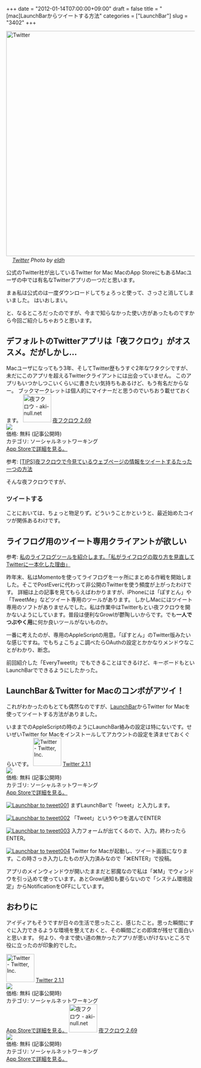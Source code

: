 +++
date = "2012-01-14T07:00:00+09:00"
draft = false
title = "[mac]LaunchBarからツイートする方法"
categories = ["LaunchBar"]
slug = "3402"
+++

<p><a href="http://www.flickr.com/photos/22480788@N08/5858249526/" title="Twitter by eldh, on Flickr" target="_blank"><img class="flickr_photo" src="http://farm6.static.flickr.com/5221/5858249526_2298a25375.jpg"  alt="Twitter" width="600px"/></a><br /><cite class="flickr_photographer"><img src="http://farm4.static.flickr.com/3329/favicons/72157601614001242_7730.png" width="16" /><a href="http://www.flickr.com/photos/22480788@N08/5858249526/">Twitter</a> Photo by <a href="http://www.flickr.com/photos/22480788@N08/">eldh</a></cite></p>
公式のTwitter社が出しているTwitter for Mac
MacのApp StoreにもあるMacユーザの中では有名なTwitterアプリの一つだと思います。

まぁ私は公式のは一度ダウンロードしてちょろっと使って、さっさと消してしまいました。
はいおしまい。

と、なるところだったのですが、今まで知らなかった使い方があったものですから今回ご紹介しちゃおうと思います。<!--more--><h2>デフォルトのTwitterアプリは「夜フクロウ」がオススメ。だがしかし…</h2>
Macユーザになってもう3年、そしてTwitter歴もうすぐ2年なワタクシですが、未だにこのアプリを超えるTwitterクライアントには出会っていません。
このアプリもいつかしつこいくらいに書きたい気持ちもあるけど、もう有名だからなー。
ブックマークレットは個人的にマイナーだと思うのでいちおう載せておくます。
<a href="http://itunes.apple.com/jp/app//id428834068?mt=12&uo=4" target="new"><img class="appstorehelper_appicn" width="75" height="75" src="http://a2.mzstatic.com/us/r1000/074/Purple/e1/57/a9/mzi.kgskldns.512x512-75.png" alt="夜フクロウ - aki-null.net"></a>
<a href="http://itunes.apple.com/jp/app//id428834068?mt=12&uo=4" target="new">夜フクロウ 2.69</a><br>
<a href="http://itunes.apple.com/jp/app//id428834068?mt=12&uo=4" target="itunes_store"><img class="appstorehelper_icn" src="http://ax.phobos.apple.com.edgesuite.net/ja_jp/images/web/linkmaker/badge_macappstore-sm.gif" ></a><br>
価格: 無料 (記事公開時)<br>
カテゴリ: ソーシャルネットワーキング<br>
<a href="http://itunes.apple.com/jp/app//id428834068?mt=12&uo=4" target="new">App Storeで詳細を見る。</a>
<p>参考: <a href="http://knk-n.com/2011/09/07/yorufukurou_webpage_tweet/" target="_blank">[TIPS]夜フクロウで今見ているウェブページの情報をツイートするたった一つの方法</a><a href="http://b.hatena.ne.jp/entry/http://knk-n.com/2011/09/07/yorufukurou_webpage_tweet/" target="_blank"><img src="http://b.hatena.ne.jp/entry/image/http://knk-n.com/2011/09/07/yorufukurou_webpage_tweet/" alt="" /></a></p>

そんな夜フクロウですが、
<h3>ツイートする</h3>
ことにおいては、ちょっと物足りず。どういうことかというと、最近始めたコイツが関係あるわけです。

<h2>ライフログ用のツイート専用クライアントが欲しい</h2>
<p>参考: <a href="http://knk-n.com/2011/12/29/lifelog2twitter/" target="_blank">私のライフログツールを紹介します。「私がライフログの取り方を見直してTwitterに一本化した理由」</a><a href="http://b.hatena.ne.jp/entry/http://knk-n.com/2011/12/29/lifelog2twitter/" target="_blank"><img src="http://b.hatena.ne.jp/entry/image/http://knk-n.com/2011/12/29/lifelog2twitter/" alt="" /></a>
</p>
昨年末、私はMomentoを使ってライフログを一ヶ所にまとめる作戦を開始しました。そこでPostEverに代わって非公開のTwitterを使う頻度が上がったわけです。
詳細は上の記事を見てもらえばわかりますが、iPhoneには「ぽすとん」や「TweetMe」などツイート専用のツールがあります。
しかしMacにはツイート専用のソフトがありませんでした。私は作業中はTwitterもとい夜フクロウを開かないようにしています。普段は便利なGrowlが鬱陶しいからです。でも<strong>一人でつぶやく用</strong>に何か良いツールがないものか。

一番に考えたのが、専用のAppleScriptの用意。「ぽすとん」のTwitter版みたいな感じですね。でもちょこちょこ調べたらOAuthの設定とかかなりメンドウなことがわかり、断念。

前回紹介した「EveryTweetIt」でもできることはできるけど、キーボードもといLaunchBarでできるようにしたかった。

<h2>LaunchBar＆Twitter for Macのコンボがアツイ！</h2>
これがわかったのもとても偶然なのですが、<a href="http://www.obdev.at/products/launchbar/index.html">LaunchBar</a>からTwitter for Macを使ってツイートする方法がありました。

いままでのAppleScriptの時のようにLaunchBar絡みの設定は特にないです。せいぜいTwitter for Macをインストールしてアカウントの設定を済ませておくぐらいです。
<a href="http://itunes.apple.com/jp/app/twitter/id409789998?mt=12&uo=4" target="new"><img class="appstorehelper_appicn" width="75" height="75" src="http://a2.mzstatic.com/us/r1000/054/Purple/46/11/cc/mzi.fzyeykio.512x512-75.png" alt="Twitter - Twitter, Inc."></a>
<a href="http://itunes.apple.com/jp/app/twitter/id409789998?mt=12&uo=4" target="new">Twitter 2.1.1</a><br>
<a href="http://itunes.apple.com/jp/app/twitter/id409789998?mt=12&uo=4" target="itunes_store"><img class="appstorehelper_icn" src="http://ax.phobos.apple.com.edgesuite.net/ja_jp/images/web/linkmaker/badge_macappstore-sm.gif" ></a><br>
価格: 無料 (記事公開時)<br>
カテゴリ: ソーシャルネットワーキング<br>
<a href="http://itunes.apple.com/jp/app/twitter/id409789998?mt=12&uo=4" target="new">App Storeで詳細を見る。</a>


<a href="https://knk-n.com/images/2012/01/launchbar-to-tweet001.png" title="Launchbar to tweet001"><img src="https://knk-n.com/images/2012/01/launchbar-to-tweet001.png" alt="Launchbar to tweet001" title="launchbar-to-tweet001.png" /></a>
まずLaunchBarで「tweet」と入力します。

<a href="https://knk-n.com/images/2012/01/launchbar-to-tweet002.png" title="Launchbar to tweet002"><img src="https://knk-n.com/images/2012/01/launchbar-to-tweet002.png" alt="Launchbar to tweet002" title="launchbar-to-tweet002.png" /></a>
「Tweet」というやつを選んでENTER

<a href="https://knk-n.com/images/2012/01/launchbar-to-tweet003.png" title="Launchbar to tweet003"><img src="https://knk-n.com/images/2012/01/launchbar-to-tweet003.png" alt="Launchbar to tweet003" title="launchbar-to-tweet003.png" /></a>
入力フォームが出てくるので、入力。終わったらENTER。

<a href="https://knk-n.com/images/2012/01/launchbar-to-tweet004.png" title="Launchbar to tweet004"><img src="https://knk-n.com/images/2012/01/launchbar-to-tweet004.png" alt="Launchbar to tweet004" title="launchbar-to-tweet004.png" /></a>
Twitter for Macが起動し、ツイート画面になります。この時さっき入力したものが入力済みなので「⌘ENTER」で投稿。

アプリのメインウィンドウが開いたままだと邪魔なので私は「⌘M」でウィンドウを引っ込めて使っています。あとGrowl通知も要らないので「システム環境設定」からNotificationをOFFにしています。

<h2>おわりに</h2>
アイディアもそうですが日々の生活で思ったこと、感じたこと。思った瞬間にすぐに入力できるような環境を整えておくと、その瞬間ごとの即席が残せて面白いと思います。
何より、今まで使い道の無かったアプリが思いがけないところで役に立ったのが印象的でした。

<a href="http://itunes.apple.com/jp/app/twitter/id409789998?mt=12&uo=4" target="new"><img class="appstorehelper_appicn" width="75" height="75" src="http://a2.mzstatic.com/us/r1000/054/Purple/46/11/cc/mzi.fzyeykio.512x512-75.png" alt="Twitter - Twitter, Inc."></a>
<a href="http://itunes.apple.com/jp/app/twitter/id409789998?mt=12&uo=4" target="new">Twitter 2.1.1</a><br>
<a href="http://itunes.apple.com/jp/app/twitter/id409789998?mt=12&uo=4" target="itunes_store"><img class="appstorehelper_icn" src="http://ax.phobos.apple.com.edgesuite.net/ja_jp/images/web/linkmaker/badge_macappstore-sm.gif" ></a><br>
価格: 無料 (記事公開時)<br>
カテゴリ: ソーシャルネットワーキング<br>
<a href="http://itunes.apple.com/jp/app/twitter/id409789998?mt=12&uo=4" target="new">App Storeで詳細を見る。</a>
<a href="http://itunes.apple.com/jp/app//id428834068?mt=12&uo=4" target="new"><img class="appstorehelper_appicn" width="75" height="75" src="http://a2.mzstatic.com/us/r1000/074/Purple/e1/57/a9/mzi.kgskldns.512x512-75.png" alt="夜フクロウ - aki-null.net"></a>
<a href="http://itunes.apple.com/jp/app//id428834068?mt=12&uo=4" target="new">夜フクロウ 2.69</a><br>
<a href="http://itunes.apple.com/jp/app//id428834068?mt=12&uo=4" target="itunes_store"><img class="appstorehelper_icn" src="http://ax.phobos.apple.com.edgesuite.net/ja_jp/images/web/linkmaker/badge_macappstore-sm.gif" ></a><br>
価格: 無料 (記事公開時)<br>
カテゴリ: ソーシャルネットワーキング<br>
<a href="http://itunes.apple.com/jp/app//id428834068?mt=12&uo=4" target="new">App Storeで詳細を見る。</a>
